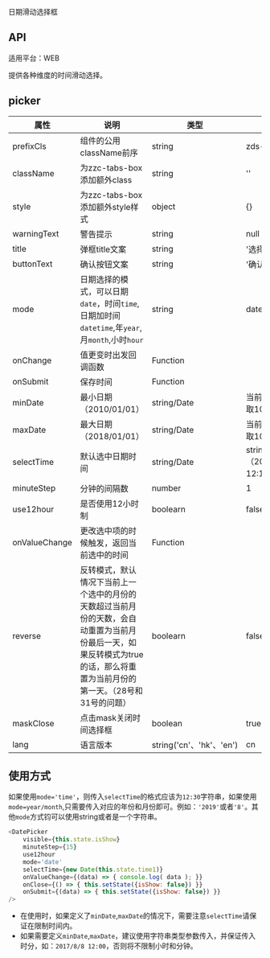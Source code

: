 日期滑动选择框

## API

适用平台：WEB

提供各种维度的时间滑动选择。


## picker

| 属性          | 说明                                                                                                   | 类型                     | 默认值                     |
| ------------- | ------------------------------------------------------------------------------------------------------ | ------------------------ | -------------------------- |
| prefixCls     | 组件的公用className前序                                                                                | string                   | zds-picker                 |
| className     | 为zzc-tabs-box添加额外class                                                                            | string                   | ''                         |
| style         | 为zzc-tabs-box添加额外style样式                                                                        | object                   | {}                         |
| warningText         | 警告提示                                                           | string                   | null                       |
| title         | 弹框title文案                                                           | string                   | '选择时间'                         |
| buttonText         | 确认按钮文案                                                                        | string                   | '确认日期'                         |
| mode          | 日期选择的模式，可以日期`date`，时间`time`,日期加时间`datetime`,年`year`,月`month`,小时`hour`                   | string                   | date                       |
| onChange      | 值更变时出发回调函数                                                                                   | Function                 |                            |
| onSubmit      | 保存时间                                                                                               | Function                 |                            |
| minDate       | 最小日期（2010/01/01）                                                                                 | string/Date              | 当前年份向前取10年         |
| maxDate       | 最大日期（2018/01/01）                                                                                 | string/Date              | 当前年份向后取10年         |
| selectTime    | 默认选中日期时间                                                                                       | string/Date              | string（2018/01/01 12:10） |  |
| minuteStep    | 分钟的间隔数                                                                                           | number                   | 1                          |
| use12hour     | 是否使用12小时制                                                                                       | boolearn                 | false                      |
| onValueChange | 更改选中项的时候触发，返回当前选中的时间                                                               | Function                 |                            |
| reverse       | 反转模式，默认情况下当前上一个选中的月份的天数超过当前月份的天数，会自动重置为当前月份最后一天，如果反转模式为true的话，那么将重置为当前月份的第一天。（28号和31号的问题） | boolearn                 | false                      |
| maskClose     | 点击mask关闭时间选择框                                                                                 | boolean                  | true                       |
| lang          | 语言版本                                                                                               | string('cn'、'hk'、'en') | cn                         |

## 使用方式

如果使用`mode='time'`，则传入`selectTime`的格式应该为`12:30`字符串，如果使用`mode=year/month`,只需要传入对应的年份和月份即可。例如：`'2019'`或者`'8'`。其他`mode`方式钧可以使用string或者是一个字符串。

```JavaScript
<DatePicker
    visible={this.state.isShow}
    minuteStep={15}
    use12hour
    mode='date'
    selectTime={new Date(this.state.time1)}
    onValueChange={(data) => { console.log( data ); }}
    onClose={() => { this.setState({isShow: false}) }}
    onSubmit={(data) => { this.setState({isShow: false}) }}
/>
```

* 在使用时，如果定义了`minDate`,`maxDate`的情况下，需要注意`selectTime`请保证在限制时间内。
* 如果需要定义`minDate`,`maxDate`，建议使用字符串类型参数传入，并保证传入时分，如：`2017/8/8 12:00`，否则将不限制小时和分钟。